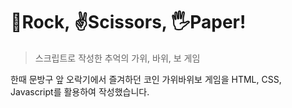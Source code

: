 # 👊Rock, ✌Scissors, 🖐Paper!

> 스크립트로 작성한 추억의 가위, 바위, 보 게임

한때 문방구 앞 오락기에서 즐겨하던 코인 가위바위보 게임을 HTML, CSS, Javascript를 활용하여 작성했습니다.
